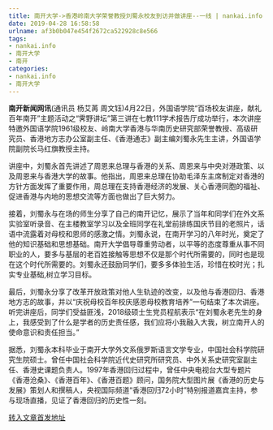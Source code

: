 ```yaml
---
title: 南开大学->香港岭南大学荣誉教授刘蜀永校友到访并做讲座--一线 | nankai.info
date: 2019-04-28 16:58:58
urlname: af3b0b047e454f2672ca522928c8e566
tags: 
- nankai.info
- 南开大学
- 南开
categories:
- nankai.info
- 南开大学
---
```


**南开新闻网讯**(通讯员 杨艾苒 周文钰)4月22日，外国语学院“百场校友讲座，献礼百年南开”主题活动之“霁野讲坛”第三讲在七教111学术报告厅成功举行，本次讲座特邀外国语学院1961级校友、岭南大学香港与华南历史研究部荣誉教授、高级研究员、香港地方志办公室副主任、《香港通志》副主编刘蜀永先生主讲，外国语学院副院长马红旗教授主持。

讲座中，刘蜀永首先讲述了周恩来总理与香港的关系、周恩来与中央对港政策、以及周恩来与香港大学的故事。他指出，周恩来总理在协助毛泽东主席制定对香港的方针方面发挥了重要作用，周总理在支持香港经济的发展、关心香港同胞的福祉、促进香港与内地的思想交流等方面也做出了巨大努力。

接着，刘蜀永与在场的师生分享了自己的南开记忆，展示了当年和同学们在外文系实验室听录音、在主楼教室学习以及全班同学在礼堂前排练国庆节目的老照片，话语中流露着对母校和恩师的感激之情。刘蜀永说，在南开学习的八年时光，奠定了他的知识基础和思想基础。南开大学倡导尊重劳动者，以平等的态度尊重从事不同职业的人，要多与基层的老百姓接触等思想不仅是那个时代所需要的，同时也是现在这个时代所需要的。刘蜀永还鼓励同学们，要多多体验生活，珍惜在校时光；扎实专业基础,树立学习目标。

最后，刘蜀永分享了改革开放政策对他人生轨迹的改变，以及他与香港回归、香港地方志的故事，并以“庆祝母校百年校庆感恩母校教育培养”一句结束了本次讲座。听完讲座后，同学们受益匪浅，2018级硕士生党员程航表示“在刘蜀永老先生的身上，我感受到了什么是学者的历史责任感，我们应将小我融入大我，树立南开人的使命意识和责任担当。”

据悉，刘蜀永本科毕业于南开大学外文系俄罗斯语言文学专业，中国社会科学院研究生院硕士。曾任中国社会科学院近代史研究所研究员、中外关系史研究室副主任、香港史课题负责人。1997年香港回归过程中，曾任中央电视台大型专题片《香港沧桑》、《香港百年》、《香港百题》顾问，国务院大型图片展《香港的历史与发展》策划人和撰稿人，央视国际频道“香港回归72小时”特别报道嘉宾主持，参与现场直播，见证了香港回归的历史性一刻。

[转入文章首发地址](http://news.nankai.edu.cn/zhxw/system/2019/04/25/000447027.shtml)